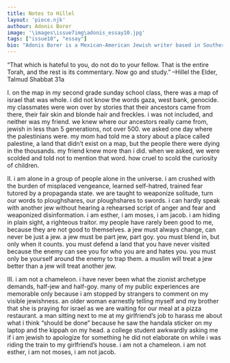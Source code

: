 ```yaml
---
title: Notes to Hillel
layout: 'piece.njk'
authour: Adonis Borer
image: '\images\issue7img\adonis_essay10.jpg'
tags: ["issue10", "essay"]
bio: "Adonis Borer is a Mexican-American Jewish writer based in Southern California. His works feature the often-clashing points of intersectionality within his own marginalized identities, particularly disability, queerness, ethnic situatedness, and religion. He has previously appeared in SeaGlass Literary, Prism Review, DisLit Youth Literary Magazine, Toyon Literary Magazine, from which he received the Richard Cortez Day Prize in Fiction, and is forthcoming in Oakland Arts Review."
---
```


“That which is hateful to you, do not do to your fellow. That is the entire Torah, and the rest is its commentary. Now go and study.” –Hillel the Elder, Talmud Shabbat 31a


I.
on the map in my second grade sunday school class, there was a map of israel that was whole. i did not know the words gaza, west bank, genocide. my classmates were won over by stories that their ancestors came from there, their fair skin and blonde hair and freckles. i was not included, and neither was my friend. we knew where our ancestors really came from, jewish in less than 5 generations, not over 500. we asked one day where the palestinians were. my mom had told me a story about a place called palestine, a land that didn’t exist on a map, but the people there were dying in the thousands. my friend knew more than i did. when we asked, we were scolded and told not to mention that word. how cruel to scold the curiosity of children.


II.
i am alone in a group of people alone in the universe. i am crushed with the burden of misplaced vengeance, learned self-hatred, trained fear tutored by a propaganda state. we are taught to weaponize solitude, turn our words to ploughshares, our ploughshares to swords. i can hardly speak with another jew without hearing a rehearsed script of anger and fear and weaponized disinformation. i am esther, i am moses, i am jacob. i am hiding in plain sight, a righteous traitor. my people have rarely been good to me, because they are not good to themselves. a jew must always change, can never be just a jew. a jew must be part jew, part goy. you must blend in, but only when it counts. you must defend a land that you have never visited because the enemy can see you for who you are and hates you. you must only be yourself around the enemy to trap them. a muslim will treat a jew better than a jew will treat another jew.


III.
i am not a chameleon. i have never been what the zionist archetype demands, half-jew and half-goy. many of my public experiences are memorable only because i am stopped by strangers to comment on my visible jewishness. an older woman earnestly telling myself and my brother that she is praying for israel as we are waiting for our meal at a pizza restaurant. a man sitting next to me at my girlfriend’s job to harass me about what i think “should be done” because he saw the handala sticker on my laptop and the kippah on my head. a college student awkwardly asking me if i am jewish to apologize for something he did not elaborate on while i was riding the train to my girlfriend’s house. i am not a chameleon. i am not esther, i am not moses, i am not jacob.
